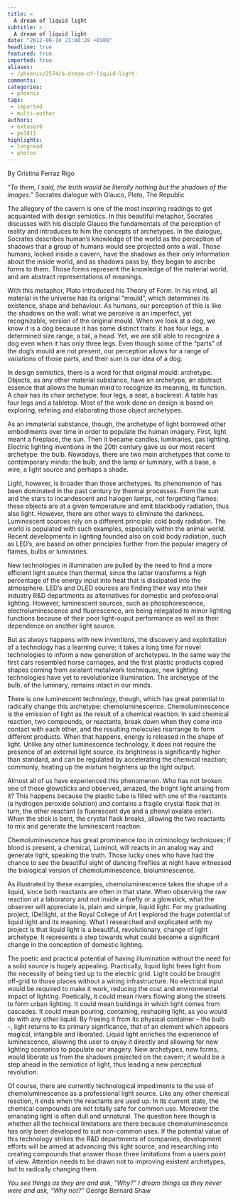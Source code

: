 ```yaml
---
title: >
  A dream of liquid light
subtitle: >
  A dream of liquid light
date: "2012-06-14 21:00:28 +0100"
headline: true
featured: true
imported: true
aliases:
 - /phoenix/2574/a-dream-of-liquid-light-
comments:
categories:
 - phoenix
tags:
 - imported
 - multi-author
authors:
 - extuser0
 - pk1811
highlights:
 - longread
 - photos
---
```


By Cristina Ferraz Rigo

_“To them, I said, the truth would be literally nothing but the shadows of the images.”_
 Socrates dialogue with Glauco, Plato, The Republic

The allegory of the cavern is one of the most inspiring readings to get acquainted with design semiotics. In this beautiful metaphor, Socrates discusses with his disciple Glauco the fundamentals of the perception of reality and introduces to him the concepts of archetypes. In the dialogue, Socrates describes human’s knowledge of the world as the perception of shadows that a group of humans would see projected onto a wall. Those humans, locked inside a cavern, have the shadows as their only information about the inside world, and as shadows pass by, they began to ascribe forms to them. Those forms represent the knowledge of the material world, and are abstract representations of meanings.

With this metaphor, Plato introduced his Theory of Form. In his mind, all material in the universe has its original “mould”, which determines its existence, shape and behaviour. As humans, our perception of this is like the shadows on the wall: what we perceive is an imperfect, yet recognizable, version of the original mould. When we look at a dog, we know it is a dog because it has some distinct traits: it has four legs, a determined size range, a tail, a head. Yet, we are still able to recognize a dog even when it has only three legs. Even though some of the “parts” of the dog’s mould are not present, our perception allows for a range of variations of those parts, and their sum is our idea of a dog.

In design semiotics, there is a word for that original mould: archetype. Objects, as any other material substance, have an archetype, an abstract essence that allows the human mind to recognize its meaning, its function. A chair has its chair archetype: four legs, a seat, a backrest. A table has four legs and a tabletop. Most of the work done on design is based on exploring, refining and elaborating those object archetypes.

As an immaterial substance, though, the archetype of light borrowed other embodiments over time in order to populate the human imagery. First, light meant a fireplace, the sun. Then it became candles, luminaries, gas lighting. Electric lighting inventions in the 20th century gave us our most recent archetype: the bulb. Nowadays, there are two main archetypes that come to contemporary minds: the bulb, and the lamp or luminary, with a base, a wire, a light source and perhaps a shade.

Light, however, is broader than those archetypes. Its phenomenon of has been dominated in the past century by thermal processes. From the sun and the stars to incandescent and halogen lamps, not forgetting flames; these objects are at a given temperature and emit blackbody radiation, thus also light. However, there are other ways to eliminate the darkness. Luminescent sources rely on a different principle: cold body radiation. The world is populated with such examples, especially within the animal world. Recent developments in lighting founded also on cold body radiation, such as LED’s, are based on other principles further from the popular imagery of flames, bulbs or luminaries.

New technologies in illumination are pulled by the need to find a more efficient light source than thermal, since the latter transforms a high percentage of the energy input into heat that is dissipated into the atmosphere. LED’s and OLED sources are finding their way into their industry R&D departments as alternatives for domestic and professional lighting. However, luminescent sources, such as phosphorescence, electroluminescence and fluorescence, are being relegated to minor lighting functions because of their poor light-ouput performance as well as their dependence on another light source.

But as always happens with new inventions, the discovery and exploitation of a technology has a learning curve; it takes a long time for novel technologies to inform a new generation of archetypes. In the same way the first cars resembled horse carriages, and the first plastic products copied shapes coming from existent metalwork techniques, new lighting technologies have yet to revolutionize illumination. The archetype of the bulb, of the luminary, remains intact in our minds.

There is one luminescent technology, though, which has great potential to radically change this archetype: chemoluminescence. Chemoluminescence is the emission of light as the result of a chemical reaction. In said chemical reaction, two compounds, or reactants, break down when they come into contact with each other, and the resulting molecules rearrange to form different products. When that happens, energy is released in the shape of light. Unlike any other luminescence technology, it does not require the presence of an external light source, its brightness is significantly higher than standard, and can be regulated by accelerating the chemical reaction; commonly, heating up the mixture heightens up the light output.

Almost all of us have experienced this phenomenon. Who has not broken one of those glowsticks and observed, amazed, the bright light arising from it? This happens because the plastic tube is filled with one of the reactants (a hydrogen peroxide solution) and contains a fragile crystal flask that in turn, the other reactant (a fluorescent dye and a phenyl oxalate ester). When the stick is bent, the crystal flask breaks, allowing the two reactants to mix and generate the luminescent reaction.

Chemoluminescence has great prominence too in criminology techniques; if blood is present, a chemical, Luminol, will reacts in an analog way and generate light, speaking the truth. Those lucky ones who have had the chance to see the beautiful sight of dancing fireflies at night have witnessed the biological version of chemoluminescence, bioluminescence.

As illustrated by these examples, chemoluminescence takes the shape of a liquid, since both reactants are often in that state. When observing the raw reaction at a laboratory and not inside a firefly or a glowstick, what the observer will appreciate is, plain and simple, liquid light. For my graduating project, (De)light, at the Royal College of Art I explored the huge potential of liquid light and its meaning. What I researched and explicated with my project is that liquid light is a beautiful, revolutionary, change of light archetype. It represents a step towards what could become a significant change in the conception of domestic lighting.

The poetic and practical potential of having illumination without the need for a solid source is hugely appealing. Practically, liquid light frees light from the necessity of being tied up to the electric grid. Light could be brought off-grid to those places without a wiring infrastructure. No electrical input would be required to make it work, reducing the cost and environmental impact of lighting. Poetically, it could mean rivers flowing along the streets to form urban lighting. It could mean buildings in which light comes from cascades. It could mean pouring, containing, reshaping light, as you would do with any other liquid. By freeing it from its physical container – the bulb –, light returns to its primary significance, that of an element which appears magical, intangible and liberated. Liquid light enriches the experience of luminescence, allowing the user to enjoy it directly and allowing for new lighting scenarios to populate our imagery. New archetypes, new forms, would liberate us from the shadows projected on the cavern; it would be a step ahead in the semiotics of light, thus leading a new perceptual revolution.

Of course, there are currently technological impediments to the use of chemoluminescence as a professional light source. Like any other chemical reaction, it ends when the reactants are used up. In its current state, the chemical compounds are not totally safe for common use. Moreover the emanating light is often dull and unnatural. The question here though is whether all the technical limitations are there because chemoluminescence has only been developed to suit non-common uses. If the potential value of this technology strikes the R&D departments of companies, development efforts will be aimed at advancing this light source, and researching into creating compounds that answer those three limitations from a users point of view. Attention needs to be drawn not to improving existent archetypes, but to radically changing them.

_You see things as they are and ask, “Why?”
 I dream things as they never were and ask, “Why not?”_
 George Bernard Shaw
